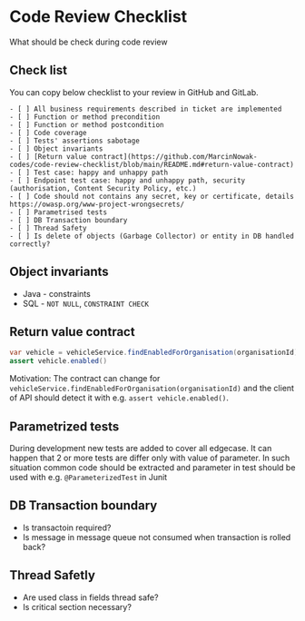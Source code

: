 # Code Review Checklist
What should be check during code review

## Check list

You can copy below checklist to your review in GitHub and GitLab.

```
- [ ] All business requirements described in ticket are implemented
- [ ] Function or method precondition
- [ ] Function or method postcondition
- [ ] Code coverage
- [ ] Tests' assertions sabotage
- [ ] Object invariants
- [ ] [Return value contract](https://github.com/MarcinNowak-codes/code-review-checklist/blob/main/README.md#return-value-contract)
- [ ] Test case: happy and unhappy path
- [ ] Endpoint test case: happy and unhappy path, security (authorisation, Content Security Policy, etc.)
- [ ] Code should not contains any secret, key or certificate, details https://owasp.org/www-project-wrongsecrets/
- [ ] Parametrised tests
- [ ] DB Transaction boundary
- [ ] Thread Safety
- [ ] Is delete of objects (Garbage Collector) or entity in DB handled correctly?
```

## Object invariants

* Java - constraints
* SQL - `NOT NULL`, `CONSTRAINT CHECK`

## Return value contract

```java
var vehicle = vehicleService.findEnabledForOrganisation(organisationId)
assert vehicle.enabled()
```

Motivation:
The contract can change for `vehicleService.findEnabledForOrganisation(organisationId)` and the client of API should detect it with e.g. `assert vehicle.enabled()`.


## Parametrized tests

During development new tests are added to cover all edgecase. It can happen that 2 or more tests are differ only with value of parameter. In such situation common code should be extracted and parameter in test should be used with e.g. `@ParameterizedTest` in Junit 

## DB Transaction boundary ##

- Is transactoin required?
- Is message in message queue not consumed when transaction is rolled back?

## Thread Safetly ##

- Are used class in fields thread safe?
- Is critical section necessary?
